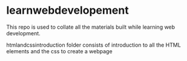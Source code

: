 # learnwebdevelopement
This repo is used to collate all the materials built while learning web development.

htmlandcssintroduction folder consists of introduction to all the HTML elements and the css to create a webpage

